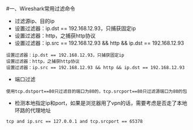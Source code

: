 #一、Wireshark常用过滤命令

- 过滤源ip、目的ip
- 设置过滤器：ip.dst == 192.168.12.93，只捕获固定ip
- 设置过滤器：http，之捕获http协议
- 设置过滤器：ip.src == 192.168.12.93 && http && ip.dst == 192.168.12.93

```
设置过滤器：ip.dst == 192.168.12.93，只捕获固定ip
设置过滤器：http，之捕获http协议
设置过滤器：ip.src == 192.168.12.93 && http && ip.dst == 192.168.12.93
```

- 端口过滤
```
使用tcp.dstport==80只过滤目的端口为80的，tcp.srcport==80只过滤源端口为80的包
```

- 检测本地指定ip和port，如果是浏览器用了vpn的话，需要考虑是否走了本地环路的代理地址
```
tcp and ip.src == 127.0.0.1 and tcp.srcport == 65378
```